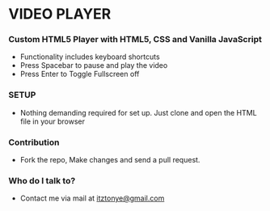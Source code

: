 # VIDEO PLAYER #

### Custom HTML5 Player with HTML5, CSS and Vanilla JavaScript ###

* Functionality includes keyboard shortcuts
* Press Spacebar to pause and play the video
* Press Enter to Toggle Fullscreen off

### SETUP ###

* Nothing demanding required for set up. Just clone and open the HTML file in your browser

### Contribution ###

* Fork the repo, Make changes and send a pull request.

### Who do I talk to? ###

* Contact me via mail at itztonye@gmail.com
